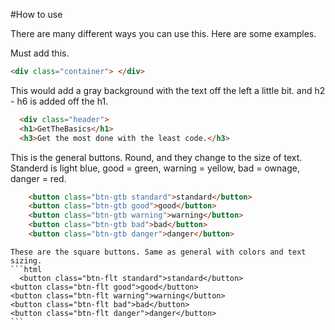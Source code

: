 #How to use

There are many different ways you can use this. Here are some examples.

Must add this.
```html
<div class="container"> </div>
```

This would add a gray background with the text off the left a little bit. and h2 - h6 is added off the h1.
```html
  <div class="header">
  <h1>GetTheBasics</h1>
  <h3>Get the most done with the least code.</h3>
  ```
</div>

This is the general buttons. Round, and they change to the size of text. Standerd is light blue, good = green, warning = yellow, bad = ownage, danger = red. 
```html
    <button class="btn-gtb standard">standard</button>
    <button class="btn-gtb good">good</button>
    <button class="btn-gtb warning">warning</button>
    <button class="btn-gtb bad">bad</button>
    <button class="btn-gtb danger">danger</button>
```
    
    These are the square buttons. Same as general with colors and text sizing.
    ```html
      <button class="btn-flt standard">standard</button>
    <button class="btn-flt good">good</button>
    <button class="btn-flt warning">warning</button>
    <button class="btn-flt bad">bad</button>
    <button class="btn-flt danger">danger</button>
    ```
